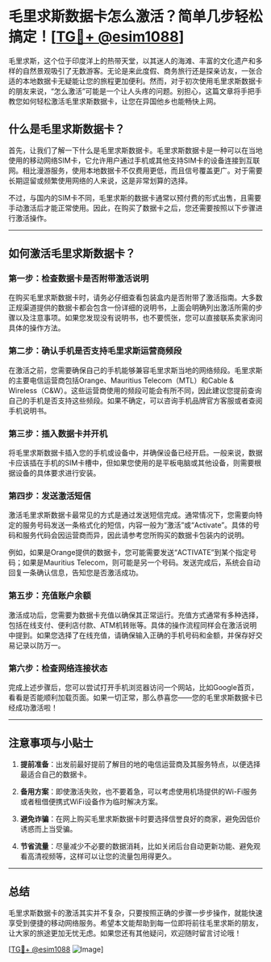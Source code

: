 # 毛里求斯数据卡怎么激活？简单几步轻松搞定！[[TG💪+ @esim1088](https://t.me/s/esim1088)]

毛里求斯，这个位于印度洋上的热带天堂，以其迷人的海滩、丰富的文化遗产和多样的自然景观吸引了无数游客。无论是来此度假、商务旅行还是探亲访友，一张合适的本地数据卡无疑能让您的旅程更加便利。然而，对于初次使用毛里求斯数据卡的朋友来说，“怎么激活”可能是一个让人头疼的问题。别担心，这篇文章将手把手教您如何轻松激活毛里求斯数据卡，让您在异国他乡也能畅快上网。

## 什么是毛里求斯数据卡？

首先，让我们了解一下什么是毛里求斯数据卡。毛里求斯数据卡是一种可以在当地使用的移动网络SIM卡，它允许用户通过手机或其他支持SIM卡的设备连接到互联网。相比漫游服务，使用本地数据卡不仅费用更低，而且信号覆盖更广。对于需要长期逗留或频繁使用网络的人来说，这是非常划算的选择。

不过，与国内的SIM卡不同，毛里求斯的数据卡通常以预付费的形式出售，且需要手动激活后才能正常使用。因此，在购买了数据卡之后，您还需要按照以下步骤进行激活操作。

---

## 如何激活毛里求斯数据卡？

### 第一步：检查数据卡是否附带激活说明

在购买毛里求斯数据卡时，请务必仔细查看包装盒内是否附带了激活指南。大多数正规渠道提供的数据卡都会包含一份详细的说明书，上面会明确列出激活所需的步骤以及注意事项。如果您发现没有说明书，也不要慌张，您可以直接联系卖家询问具体的操作方法。

### 第二步：确认手机是否支持毛里求斯运营商频段

在激活之前，您需要确保自己的手机能够兼容毛里求斯当地的网络频段。毛里求斯的主要电信运营商包括Orange、Mauritius Telecom（MTL）和Cable & Wireless（C&W）。这些运营商使用的频段可能会有所不同，因此建议您提前查询自己的手机是否支持这些频段。如果不确定，可以咨询手机品牌官方客服或者查阅手机说明书。

### 第三步：插入数据卡并开机

将毛里求斯数据卡插入您的手机或设备中，并确保设备已经开启。一般来说，数据卡应该插在手机的SIM卡槽中，但如果您使用的是平板电脑或其他设备，则需要根据设备的具体要求进行安装。

### 第四步：发送激活短信

激活毛里求斯数据卡最常见的方式是通过发送短信完成。通常情况下，您需要向特定的服务号码发送一条格式化的短信，内容一般为“激活”或“Activate”。具体的号码和服务代码会因运营商而异，因此请参考您所购买的数据卡包装内的说明。

例如，如果是Orange提供的数据卡，您可能需要发送“ACTIVATE”到某个指定号码；如果是Mauritius Telecom，则可能是另一个号码。发送完成后，系统会自动回复一条确认信息，告知您是否激活成功。

### 第五步：充值账户余额

激活成功后，您需要为数据卡充值以确保其正常运行。充值方式通常有多种选择，包括在线支付、便利店付款、ATM机转账等。具体的操作流程同样会在激活说明中提到。如果您选择了在线充值，请确保输入正确的手机号码和金额，并保存好交易记录以防万一。

### 第六步：检查网络连接状态

完成上述步骤后，您可以尝试打开手机浏览器访问一个网站，比如Google首页，看看是否能顺利加载页面。如果一切正常，那么恭喜您——您的毛里求斯数据卡已经成功激活啦！

---

## 注意事项与小贴士

1. **提前准备**：出发前最好提前了解目的地的电信运营商及其服务特点，以便选择最适合自己的数据卡。
   
2. **备用方案**：即使激活失败，也不要着急，可以考虑使用机场提供的Wi-Fi服务或者租借便携式WiFi设备作为临时解决方案。

3. **避免诈骗**：在网上购买毛里求斯数据卡时要选择信誉良好的商家，避免因低价诱惑而上当受骗。

4. **节省流量**：尽量减少不必要的数据消耗，比如关闭后台自动更新功能、避免观看高清视频等，这样可以让您的流量包用得更久。

---

## 总结

毛里求斯数据卡的激活其实并不复杂，只要按照正确的步骤一步步操作，就能快速享受到便捷的移动网络服务。希望本文能帮助到每一位即将前往毛里求斯的朋友，让大家的旅途更加无忧无虑。如果您还有其他疑问，欢迎随时留言讨论哦！

[[TG💪+ @esim1088](https://t.me/s/esim1088) ![Image](https://i.postimg.cc/4NQfJmqS/Snipaste-2025-05-13-00-14-12.png)]